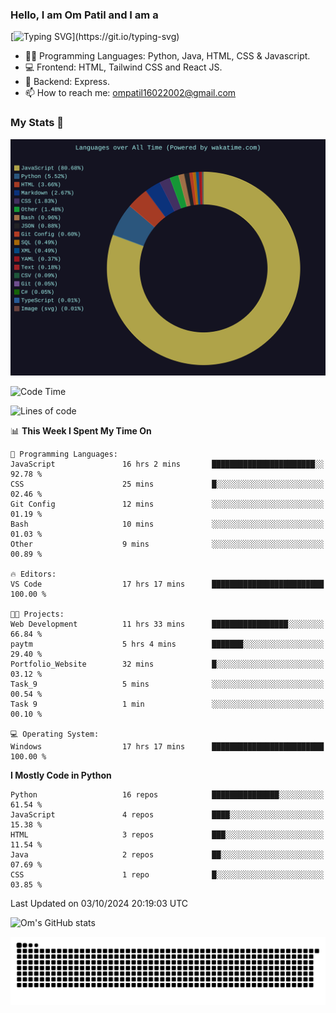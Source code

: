 <h3> Hello, I am Om Patil and I am a</h3>

[![Typing SVG](https://readme-typing-svg.demolab.com?font=Fira+Code&pause=1000&color=00F7F6&random=false&width=435&lines=Python+Developer;Full+Stack+Developer;Java+Developmer;Data+Scientist;Machine+Learning+Engineer;Data+Analyst;Python+Developer;)](https://git.io/typing-svg)


- 👨‍💻 Programming Languages: Python, Java, HTML, CSS & Javascript. 
- 💻 Frontend: HTML, Tailwind CSS and React JS.
- 🦄 Backend: Express.
- 📫 How to reach me: ompatil16022002@gmail.com

<h3>My Stats 💯</h3>

<img src="wakatime-stats.svg" alt="Wakatime Stats" width="600"/>

<!--  [![Top Langs](https://github-readme-stats.vercel.app/api/top-langs/?username=9OmP&layout=compact&theme=radical)](https://github.com/anuraghazra/github-readme-stats) -->

<!--START_SECTION:waka-->
![Code Time](http://img.shields.io/badge/Code%20Time-49%20hrs%2040%20mins-blue)

![Lines of code](https://img.shields.io/badge/From%20Hello%20World%20I%27ve%20Written-1.5%20million%20lines%20of%20code-blue)

📊 **This Week I Spent My Time On** 

```text
💬 Programming Languages: 
JavaScript               16 hrs 2 mins       ███████████████████████░░   92.78 % 
CSS                      25 mins             █░░░░░░░░░░░░░░░░░░░░░░░░   02.46 % 
Git Config               12 mins             ░░░░░░░░░░░░░░░░░░░░░░░░░   01.19 % 
Bash                     10 mins             ░░░░░░░░░░░░░░░░░░░░░░░░░   01.03 % 
Other                    9 mins              ░░░░░░░░░░░░░░░░░░░░░░░░░   00.89 % 

🔥 Editors: 
VS Code                  17 hrs 17 mins      █████████████████████████   100.00 % 

🐱‍💻 Projects: 
Web Development          11 hrs 33 mins      █████████████████░░░░░░░░   66.84 % 
paytm                    5 hrs 4 mins        ███████░░░░░░░░░░░░░░░░░░   29.40 % 
Portfolio_Website        32 mins             █░░░░░░░░░░░░░░░░░░░░░░░░   03.12 % 
Task_9                   5 mins              ░░░░░░░░░░░░░░░░░░░░░░░░░   00.54 % 
Task 9                   1 min               ░░░░░░░░░░░░░░░░░░░░░░░░░   00.10 % 

💻 Operating System: 
Windows                  17 hrs 17 mins      █████████████████████████   100.00 % 
```

**I Mostly Code in Python** 

```text
Python                   16 repos            ███████████████░░░░░░░░░░   61.54 % 
JavaScript               4 repos             ████░░░░░░░░░░░░░░░░░░░░░   15.38 % 
HTML                     3 repos             ███░░░░░░░░░░░░░░░░░░░░░░   11.54 % 
Java                     2 repos             ██░░░░░░░░░░░░░░░░░░░░░░░   07.69 % 
CSS                      1 repo              █░░░░░░░░░░░░░░░░░░░░░░░░   03.85 % 
```




 Last Updated on 03/10/2024 20:19:03 UTC
<!--END_SECTION:waka-->

![Om's GitHub stats](https://github-readme-stats.vercel.app/api?username=9OmP&show_icons=true&theme=radical)

![snake gif](https://github.com/9OmP/9OmP/blob/output/github-contribution-grid-snake-dark.svg)


